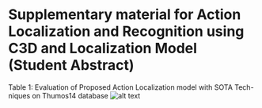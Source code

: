 # Supplementary material for Action Localization and Recognition using C3D and Localization Model (Student Abstract)
Table 1: Evaluation of Proposed Action Localization model with SOTA Tech-niques on Thumos14 database
![alt text](https://drive.google.com/file/d/16dKgvQMyA8TuMtUitHfqSUDo4RjuRK6M/view?usp=sharing)
